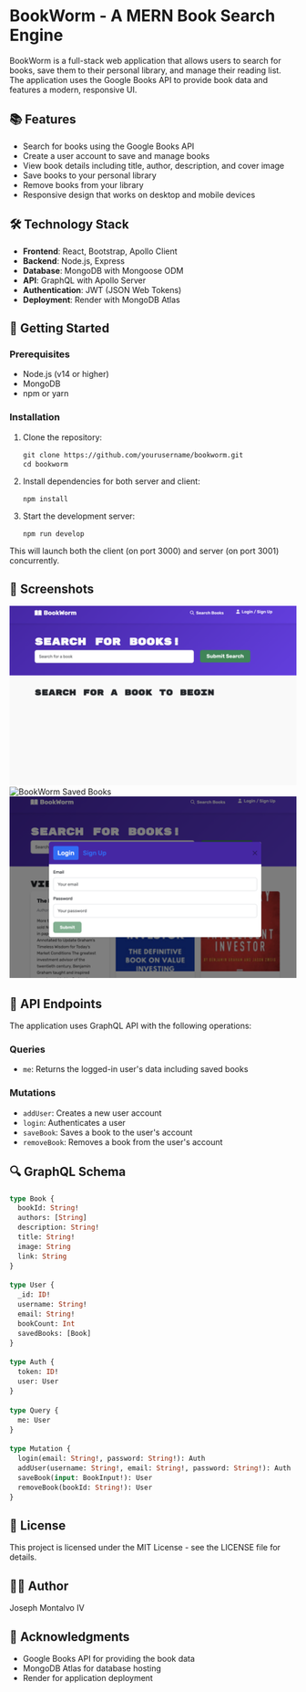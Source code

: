 # BookWorm - A MERN Book Search Engine

BookWorm is a full-stack web application that allows users to search for books, save them to their personal library, and manage their reading list. The application uses the Google Books API to provide book data and features a modern, responsive UI.

## 📚 Features

- Search for books using the Google Books API
- Create a user account to save and manage books
- View book details including title, author, description, and cover image
- Save books to your personal library
- Remove books from your library
- Responsive design that works on desktop and mobile devices

## 🛠 Technology Stack

- **Frontend**: React, Bootstrap, Apollo Client
- **Backend**: Node.js, Express
- **Database**: MongoDB with Mongoose ODM
- **API**: GraphQL with Apollo Server
- **Authentication**: JWT (JSON Web Tokens)
- **Deployment**: Render with MongoDB Atlas

## 🚀 Getting Started

### Prerequisites

- Node.js (v14 or higher)
- MongoDB
- npm or yarn

### Installation

1. Clone the repository:
   ```
   git clone https://github.com/yourusername/bookworm.git
   cd bookworm
   ```

2. Install dependencies for both server and client:
   ```
   npm install
   ```

3. Start the development server:
   ```
   npm run develop
   ```

This will launch both the client (on port 3000) and server (on port 3001) concurrently.

## 📸 Screenshots

![BookWorm Search Page](./screenshots/search-page.png)
![BookWorm Saved Books](./screenshots/saved-books.png)
![BookWorm Login Modal](./screenshots/login-modal.png)

## 📝 API Endpoints

The application uses GraphQL API with the following operations:

### Queries
- `me`: Returns the logged-in user's data including saved books

### Mutations
- `addUser`: Creates a new user account
- `login`: Authenticates a user
- `saveBook`: Saves a book to the user's account
- `removeBook`: Removes a book from the user's account

## 🔍 GraphQL Schema

```graphql
type Book {
  bookId: String!
  authors: [String]
  description: String!
  title: String!
  image: String
  link: String
}

type User {
  _id: ID!
  username: String!
  email: String!
  bookCount: Int
  savedBooks: [Book]
}

type Auth {
  token: ID!
  user: User
}

type Query {
  me: User
}

type Mutation {
  login(email: String!, password: String!): Auth
  addUser(username: String!, email: String!, password: String!): Auth
  saveBook(input: BookInput!): User
  removeBook(bookId: String!): User
}
```

## 📃 License

This project is licensed under the MIT License - see the LICENSE file for details.

## 👨‍💻 Author

Joseph Montalvo IV

## 🙏 Acknowledgments

- Google Books API for providing the book data
- MongoDB Atlas for database hosting
- Render for application deployment